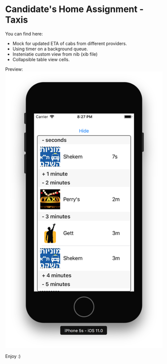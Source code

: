 # Candidate's Home Assignment - Taxis

You can find here:
- Mock for updated ETA of cabs from different providers.
- Using timer on a background queue.
- Insteniatie custom view from nib (xib file)
- Collapsible table view cells.

Preview:
![app preview](https://raw.githubusercontent.com/PerrchicK/CandidateHW-Taxi/master/%2B/preview.png)

Enjoy :)
